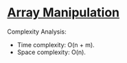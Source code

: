 # [Array Manipulation](https://www.hackerrank.com/challenges/crush/problem)

Complexity Analysis:
* Time complexity: O(n + m).
* Space complexity: O(n).
